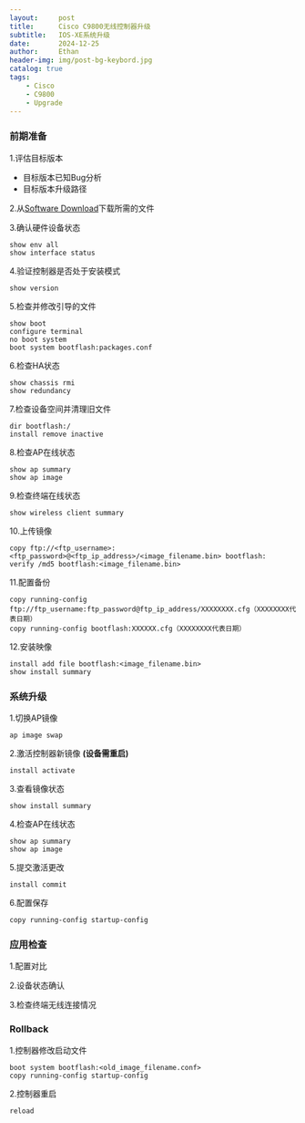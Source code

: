```yaml
---
layout:     post
title:      Cisco C9800无线控制器升级
subtitle:   IOS-XE系统升级
date:       2024-12-25
author:     Ethan
header-img: img/post-bg-keybord.jpg
catalog: true
tags:
    - Cisco
    - C9800
    - Upgrade
---
```


### 前期准备

1.评估目标版本
- 目标版本已知Bug分析
- 目标版本升级路径

2.从[Software Download](https://software.cisco.com/download/home)下载所需的文件

3.确认硬件设备状态
```commandline
show env all
show interface status
```

4.验证控制器是否处于安装模式
```commandline
show version
```

5.检查并修改引导的文件
```commandline
show boot
configure terminal
no boot system
boot system bootflash:packages.conf
```

6.检查HA状态
```commandline
show chassis rmi
show redundancy
```

7.检查设备空间并清理旧文件
```commandline
dir bootflash:/
install remove inactive
```

8.检查AP在线状态
```commandline
show ap summary
show ap image
```

9.检查终端在线状态
```commandline
show wireless client summary
```

10.上传镜像
```commandline
copy ftp://<ftp_username>:<ftp_password>@<ftp_ip_address>/<image_filename.bin> bootflash:
verify /md5 bootflash:<image_filename.bin>
```

11.配置备份
```commandline
copy running-config ftp://ftp_username:ftp_password@ftp_ip_address/XXXXXXXX.cfg（XXXXXXXX代表日期）
copy running-config bootflash:XXXXXX.cfg（XXXXXXXX代表日期）
```

12.安装映像
```commandline
install add file bootflash:<image_filename.bin>
show install summary
```

### 系统升级

1.切换AP镜像
```commandline
ap image swap
```

2.激活控制器新镜像 **(设备需重启)**
```commandline
install activate
```

3.查看镜像状态
```commandline
show install summary
```

4.检查AP在线状态
```commandline
show ap summary
show ap image
```

5.提交激活更改
```commandline
install commit
```

6.配置保存
```commandline
copy running-config startup-config
```

### 应用检查

1.配置对比

2.设备状态确认

3.检查终端无线连接情况

### Rollback

1.控制器修改启动文件
```commandline
boot system bootflash:<old_image_filename.conf>
copy running-config startup-config
```

2.控制器重启
```commandline
reload
```